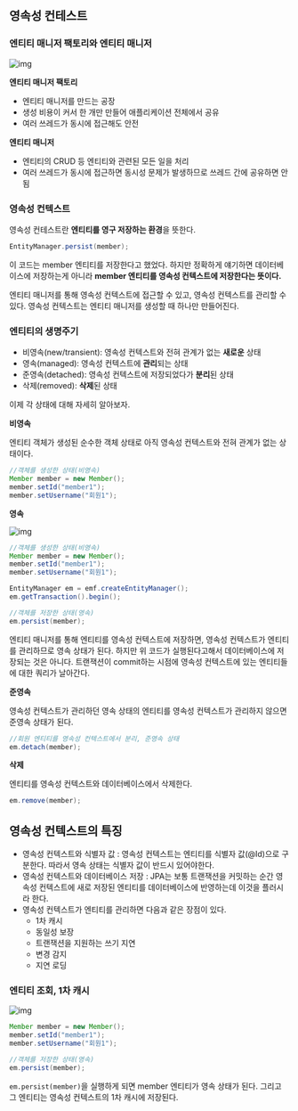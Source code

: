 ## 영속성 컨테스트

### 엔티티 매니저 팩토리와 엔티티 매니저

![img](https://github.com/mistyblue0302/TIL/blob/main/Image/context1.png)

**엔티티 매니저 팩토리**
- 엔티티 매니저를 만드는 공장
- 생성 비용이 커서 한 개만 만들어 애플리케이션 전체에서 공유
- 여러 쓰레드가 동시에 접근해도 안전

**엔티티 매니저**
- 엔티티의 CRUD 등 엔티티와 관련된 모든 일을 처리
- 여러 쓰레드가 동시에 접근하면 동시성 문제가 발생하므로 쓰레드 간에 공유하면 안됨

### 영속성 컨텍스트

영속성 컨테스트란 **엔티티를 영구 저장하는 환경**을 뜻한다.

~~~java
EntityManager.persist(member);
~~~

이 코드는 member 엔티티를 저장한다고 했었다. 하지만 정확하게 얘기하면 데이터베이스에 저장하는게 아니라 **member 엔티티를 영속성 컨텍스트에 저장한다는 뜻이다.**

엔티티 매니저를 통해 영속성 컨텍스트에 접근할 수 있고, 영속성 컨텍스트를 관리할 수 있다. 영속성 컨텍스트는 엔티티 매니저를 생성할 때 하나만 만들어진다. 

### 엔티티의 생명주기

- 비영속(new/transient): 영속성 컨텍스트와 전혀 관계가 없는 **새로운** 상태
- 영속(managed): 영속성 컨텍스트에 **관리**되는 상태
- 준영속(detached): 영속성 컨텍스트에 저장되었다가 **분리**된 상태
- 삭제(removed): **삭제**된 상태
  
이제 각 상태에 대해 자세히 알아보자.

**비영속**

엔티티 객체가 생성된 순수한 객체 상태로 아직 영속성 컨텍스트와 전혀 관계가 없는 상태이다.

~~~java
//객체를 생성한 상태(비영속)
Member member = new Member();
member.setId("member1");
member.setUsername("회원1");
~~~

**영속**

![img](https://github.com/mistyblue0302/TIL/blob/main/Image/managed.png)

~~~java
//객체를 생성한 상태(비영속)
Member member = new Member();
member.setId("member1");
member.setUsername("회원1");

EntityManager em = emf.createEntityManager();
em.getTransaction().begin();

//객체를 저장한 상태(영속)
em.persist(member);
~~~

엔티티 매니저를 통해 엔티티를 영속성 컨텍스트에 저장하면, 영속성 컨텍스트가 엔티티를 관리하므로 영속 상태가 된다. 하지만 위 코드가 실행된다고해서 데이터베이스에 저장되는 것은 아니다. 트랜잭션이 commit하는 시점에 영속성 컨텍스트에 있는 엔티티들에 대한 쿼리가 날아간다.

**준영속**

영속성 컨텍스트가 관리하던 영속 상태의 엔티티를 영속성 컨텍스트가 관리하지 않으면 준영속 상태가 된다.

~~~java
//회원 엔티티를 영속성 컨텍스트에서 분리, 준영속 상태
em.detach(member);
~~~

**삭제**

엔티티를 영속성 컨텍스트와 데이터베이스에서 삭제한다.

~~~java
em.remove(member);
~~~

## 영속성 컨텍스트의 특징

- 영속성 컨텍스트와 식별자 값 : 영속성 컨텍스트는 엔티티를 식별자 값(@Id)으로 구분한다. 따라서 영속 상태는 식별자 값이 반드시 있어야한다.
- 영속성 컨텍스트와 데이터베이스 저장 : JPA는 보통 트랜잭션을 커밋하는 순간 영속성 컨텍스트에 새로 저장된 엔티티를 데이터베이스에 반영하는데 이것을 플러시라 한다.
- 영속성 컨텍스트가 엔티티를 관리하면 다음과 같은 장점이 있다.
  - 1차 캐시
  - 동일성 보장
  - 트랜잭션을 지원하는 쓰기 지연
  - 변경 감지
  - 지연 로딩

### 엔티티 조회, 1차 캐시

![img](https://github.com/mistyblue0302/TIL/blob/main/Image/entitymanager.png)

~~~java
Member member = new Member();
member.setId("member1");
member.setUsername("회원1");

//객체를 저장한 상태(영속)
em.persist(member);
~~~

`em.persist(member)`을 실행하게 되면 member 엔티티가 영속 상태가 된다. 그리고 그 엔티티는 영속성 컨텍스트의 1차 캐시에 저장된다.
